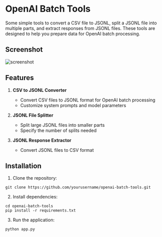 # OpenAI Batch Tools

Some simple tools to convert a CSV file to JSONL, split a JSONL file into multiple parts, and extract responses from JSONL files. These tools are designed to help you prepare data for OpenAI batch processing.

## Screenshot

![screenshot](https://i.postimg.cc/s2t7yDwP/Screenshot-2024-11-21-at-11-46-32-PM.png)

## Features

1. **CSV to JSONL Converter**
   - Convert CSV files to JSONL format for OpenAI batch processing
   - Customize system prompts and model parameters

2. **JSONL File Splitter**
   - Split large JSONL files into smaller parts
   - Specify the number of splits needed

3. **JSONL Response Extractor**
   - Convert JSONL files to CSV format

## Installation

1. Clone the repository: 
```
git clone https://github.com/yourusername/openai-batch-tools.git
```
2. Install dependencies: 
```
cd openai-batch-tools
pip install -r requirements.txt
```
3. Run the application: 
```
python app.py
```